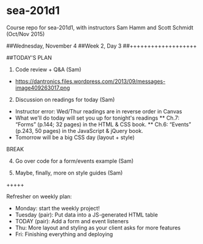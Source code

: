 # sea-201d1
Course repo for sea-201d1, with instructors Sam Hamm and Scott Schmidt (Oct/Nov 2015)


##Wednesday, November 4
##Week 2, Day 3
##+++++++++++++++++++

##TODAY'S PLAN

1. Code review + Q&A (Sam)
  * https://dantronics.files.wordpress.com/2013/09/messages-image409263017.png

2. Discussion on readings for today (Sam)
  * Instructor error: Wed/Thur readings are in reverse order in Canvas
  * What we'll do today will set you up for tonight's readings
    ** Ch.7: “Forms” (p.144; 32 pages) in the HTML & CSS book.
    ** Ch.6: “Events” (p.243, 50 pages) in the JavaScript & jQuery book.
  * Tomorrow will be a big CSS day (layout + style)

BREAK

4. Go over code for a form/events example (Sam)

5. Maybe, finally, more on style guides (Sam)

+++++

Refresher on weekly plan:

  * Monday: start the weekly project!
  * Tuesday (pair): Put data into a JS-generated HTML table
  * TODAY (pair): Add a form and event listeners
  * Thu: More layout and styling as your client asks for more features
  * Fri: Finishing everything and deploying
